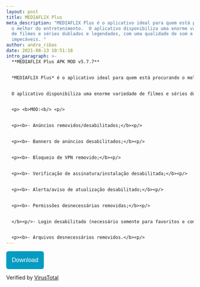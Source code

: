 ```yaml
---
layout: post
title: MEDIAFLIX Plus
meta_description: "MEDIAFLIX Plus é o aplicativo ideal para quem está procurando
  o melhor do entretenimento.  O aplicativo disponibiliza uma enorme variedade
  de filmes e séries dublados e legendados, com uma qualidade de som e imagem
  impecáveis. "
author: andre_ribas
date: 2021-08-13 10:51:18
intro_paragraph: >-
  **MEDIAFLIX Plus APK MOD v5.7.7**  


  *MEDIAFLIX Plus* é o aplicativo ideal para quem está procurando o melhor do entretenimento.


  O aplicativo disponibiliza uma enorme variedade de filmes e séries dublados e legendados, com uma qualidade de som e imagem impecáveis. 


  <p> <b>MOD:<b/> <p/>


  <p><b>- Anúncios removidos/desabilitados;</b><p/>


  <p><b>- Banners de anúncios desabilitados;</b><p/>


  <p><b>- Bloqueio de VPN removido;</b><p/>


  <p><b>- Verificação de assinatura/instalação desabilitada;</b><p/>


  <p><b>- Alerta/aviso de atualização desabilitado;</b><p/>


  <p><b>- Permissões desnecessárias removidas;</b><p/>


  </b><p/>- Login desabilitado (necessário somente para favoritos e comentários);</b><p/>


  <p><b>- Arquivos desnecessários removidos.</b><p/>
---
```

<a href="https://encurta.eu/MEDIAFLIX_Plus_v577"><button style="background: #069cc2; border-radius: 6px; padding: 15px; cursor: pointer; color: #fff; border: none; font-size: 16px;">Download</button></a>

Verified by [VirusTotal](https://virustotal.com/gui/file/3b957ed205e9135c12c58f87e55eeaf387aeac455233c9c33eecd14667a69417)